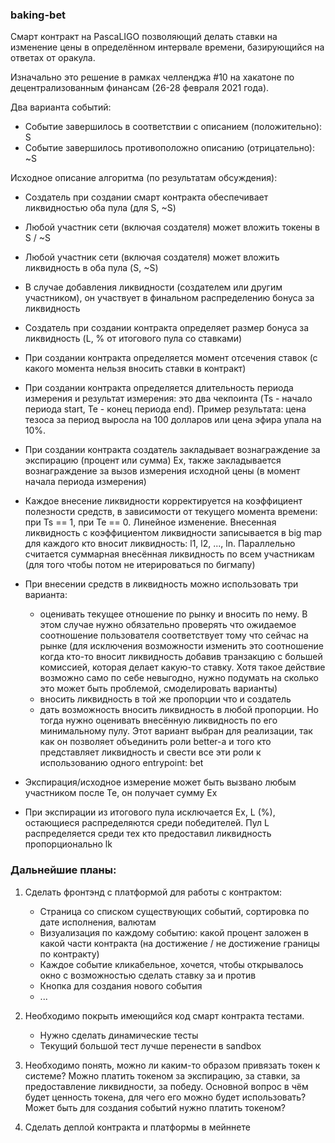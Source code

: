 ### baking-bet

Смарт контракт на PascaLIGO позволяющий делать ставки на изменение цены в определённом интервале времени, базирующийся на ответах от оракула.

Изначально это решение в рамках челленджа #10 на хакатоне по децентрализованным финансам (26-28 февраля 2021 года).

Два варианта событий:
- Событие завершилось в соответствии с описанием (положительно): S
- Событие завершилось противоположно описанию (отрицательно): ~S

Исходное описание алгоритма (по результатам обсуждения):
- Создатель при создании смарт контракта обеспечивает ликвидностью оба пула (для S, ~S)
- Любой участник сети (включая создателя) может вложить токены в S / ~S
- Любой участник сети (включая создателя) может вложить ликвидность в оба пула (S, ~S)
- В случае добавления ликвидности (создателем или другим участником), он участвует в финальном распределению бонуса за ликвидность
- Создатель при создании контракта определяет размер бонуса за ликвидность (L, % от итогового пула со ставками)
- При создании контракта определяется момент отсечения ставок (с какого момента нельзя вносить ставки в контракт)
- При создании контракта определяется длительность периода измерения и результат измерения: это два чекпоинта (Ts - начало периода start, Te - конец периода end). Пример результата: цена тезоса за период выросла на 100 долларов или цена эфира упала на 10%.
- При создании контракта создатель закладывает вознаграждение за экспирацию (процент или сумма) Ex, также закладывается вознаграждение за вызов измерения исходной цены (в момент начала периода измерения)
- Каждое внесение ликвидности корректируется на коэффициент полезности средств, в зависимости от текущего момента времени: при Ts == 1, при Te == 0. Линейное изменение. Внесенная ликвидность с коэффициентом ликвидности записывается в big map для каждого кто вносит ликвидность: l1, l2, ..., ln. Параллельно считается суммарная внесённая ликвидность по всем участникам (для того чтобы потом не итерироваться по бигмапу)
- При внесении средств в ликвидность можно использовать три варианта:
    - оценивать текущее отношение по рынку и вносить по нему. В этом случае нужно обязательно проверять что ожидаемое соотношение пользователя соответствует тому что сейчас на рынке (для исключения возможности изменить это соотношение когда кто-то вносит ликвидность добавив транзакцию с большей комиссией, которая делает какую-то ставку. Хотя такое действие возможно само по себе невыгодно, нужно подумать на сколько это может быть проблемой, смоделировать варианты)
    - вносить ликвидность в той же пропорции что и создатель
    - дать возможность вносить ликвидность в любой пропорции. Но тогда нужно оценивать внесённую ликвидность по его минимальному пулу. Этот вариант выбран для реализации, так как он позволяет объединить роли better-а и того кто представляет ликвидность и свести все эти роли к использованию одного entrypoint: bet

- Экспирация/исходное измерение может быть вызвано любым участником после Te, он получает сумму Ex
- При экспирации из итогового пула исключается Ex, L (%), остающиеся распределяются среди победителей. Пул L распределяется среди тех кто предоставил ликвидность пропорционально lk

### Дальнейшие планы:
1. Сделать фронтэнд с платформой для работы с контрактом:
    - Страница со списком существующих событий, сортировка по дате исполнения, валютам
    - Визуализация по каждому событию: какой процент заложен в какой части контракта (на достижение / не достижение границы по контракту)
    - Каждое событие кликабельное, хочется, чтобы открывалось окно с возможностью сделать ставку за и против
    - Кнопка для создания нового события
    - ...

2. Необходимо покрыть имеющийся код смарт контракта тестами.
    - Нужно сделать динамические тесты
    - Текущий большой тест лучше перенести в sandbox

3. Необходимо понять, можно ли каким-то образом привязать токен к системе? Можно платить токеном за экспирацию, за ставки, за предоставление ликвидности, за победу. Основной вопрос в чём будет ценность токена, для чего его можно будет использовать? Может быть для создания событий нужно платить токеном?

4. Сделать деплой контракта и платформы в мейннете

